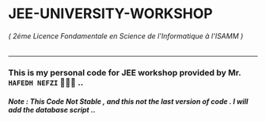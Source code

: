 # JEE-UNIVERSITY-WORKSHOP 
###### ( 2éme Licence Fondamentale en Science de l'Informatique à l'ISAMM )
---
### This is my personal code for JEE workshop provided by Mr. ``` HAFEDH NEFZI ``` 👨🏻‍💼 .. 


##### Note : This Code Not Stable , and this not the last version of code . I will add the database script ..